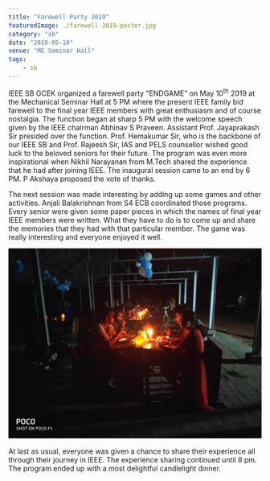 ```yaml
---
title: "Farewell Party 2019"
featuredImage: ./farewell-2019-poster.jpg
category: "sb"
date: "2019-05-10"
venue: "ME Seminar Hall"
tags:
    - sb
---
```


IEEE SB GCEK organized a farewell party "ENDGAME" on May 10<sup>th</sup> 2019 at the Mechanical Seminar Hall at 5 PM where the present IEEE family bid farewell to the final year IEEE members with great enthusiasm and of course nostalgia. The function began at sharp 5 PM with the welcome speech given by the IEEE chairman Abhinav S Praveen. Assistant Prof. Jayaprakash Sir presided over the function. Prof. Hemakumar Sir, who is the backbone of our IEEE SB and Prof. Rajeesh Sir, IAS and PELS counsellor wished good luck to the beloved seniors for their future. The program was even more inspirational when Nikhil Narayanan from M.Tech shared the experience that he had after joining IEEE. The inaugural session came to an end by 6 PM. P Akshaya proposed the vote of thanks.

The next session was made interesting by adding up some games and other activities. Anjali Balakrishnan from S4 ECB coordinated those programs. Every senior were given some paper pieces in which the names of final year IEEE members were written. What they have to do is to come up and share the memories that they had with that particular member. The game was really interesting and everyone enjoyed it well.

![Farewell 2019](./farewell-2019.jpg)

At last as usual, everyone was given a chance to share their experience all through their journey in IEEE. The experience sharing continued until 8 pm. The program ended up with a most delightful candlelight dinner.


